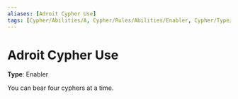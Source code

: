```yaml
---
aliases: [Adroit Cypher Use]
tags: [Cypher/Abilities/A, Cypher/Rules/Abilities/Enabler, Cypher/Type/Fifth/Speaker, Cypher/Type/Third/Adept, Cypher/Type/Fifth/Warrior]
---
```


# Adroit Cypher Use

**Type**: Enabler

You can bear four cyphers at a time.
